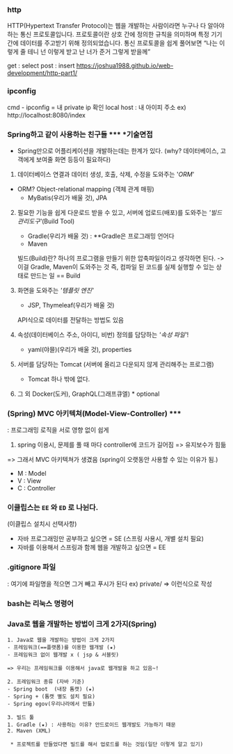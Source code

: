 
### http  
HTTP(Hypertext Transfer Protocol)는 웹을 개발하는 사람이라면 누구나 다 알아야 하는 통신 프로토콜입니다. 프로토콜이란 상호 간에 정의한 규칙을 의미하며 특정 기기 간에 데이터를 주고받기 위해 정의되었습니다. 통신 프로토콜을 쉽게 풀어보면 “나는 이렇게 줄 테니 넌 이렇게 받고 난 너가 준거 그렇게 받을께”

get : select
post : insert
https://joshua1988.github.io/web-development/http-part1/

### ipconfig
cmd - ipconfig = 내 private ip 확인
local host  : 내 아이피 주소
ex) http://localhost:8080/index 

### Spring하고 같이 사용하는 친구들 ***  *기술면접

- Spring만으로 어플리케이션을 개발하는데는 한계가 있다.
    (why? 데이터베이스, 고객에게 보여줄 화면 등등이 필요하다)

1. 데이터베이스 연결과 데이터 생성, 호출, 삭제, 수정을 도와주는 '*ORM*' 
- ORM? Object-relational mapping (객체 관계 매핑)
    - MyBatis(우리가 배울 것), JPA

2. 필요한 기능을 쉽게 다운로드 받을 수 있고, 서버에 업로드(배포)를 도와주는 *'빌드관리도구'*(Build Tool)
    - Gradle(우리가 배울 것) : **Gradle은 프로그래밍 언어다
    - Maven

    빌드(Build)란?
    하나의 프로그램을 만들기 위한 압축파일이라고 생각하면 된다. -> 이걸 Gradle, Maven이 도와주는 것
    즉, 컴파일 된 코드를 실제 실행할 수 있는 상태로 만드는 일 == Build

    

3. 화면을 도와주는 *'템플릿 엔진'*
    - JSP, Thymeleaf(우리가 배울 것)

    API식으로 데이터를 전달하는 방법도 있음 

4. 속성(데이터베이스 주소, 아이디, 비번) 정의를 담당하는 *'속성 파일'*!
    - yaml(야믈)(우리가 배울 것), properties 

5. 서버를 담당하는 Tomcat (서버에 올리고 다운되지 않게 관리해주는 프로그램)
    - Tomcat 하나 밖에 없다.

6. 그 외 Docker(도커), GraphQL(그래프큐엘) * optional

### (Spring) MVC 아키텍쳐(Model-View-Controller) *** 
: 프로그래밍 로직을 서로 영향 없이 쉽게 

1. spring 이용시, 문제를 풀 때 마다 controller에 코드가 길어짐 => 유지보수가 힘듦

=> 그래서 MVC 아키텍쳐가 생겼음 (spring이 오랫동안 사용할 수 있는 이유가 됨.)

- M : Model
- V : View
- C : Controller

### 이클립스는  `EE` 와 `ED` 로 나뉜다.
(이클립스 설치시 선택사항)

- 자바 프로그래밍만 공부하고 싶으면 = SE (스프링 사용시, 개별 설치 필요)
- 자바를 이용해서 스프링과 함께 웹을 개발하고 싶으면 = EE
### .gitignore 파일
: 여기에 파일명을 적으면 그거 빼고 푸시가 된다 
ex) private/ => 이런식으로 작성 
### bash는 리눅스 명령어 




### Java로 웹을 개발하는 방법이 크게 2가지(Spring)
```
1. Java로 웹을 개발하는 방법이 크게 2가지
- 프레임워크(==플랫폼)를 이용한 웹개발 (★)
- 프레임워크 없이 웹개발 x ( jsp & 서블릿)

=> 우리는 프레임워크를 이용해서 java로 웹개발을 하고 있음~!

2. 프레임워크 종류 (자바 기준)
- Spring boot  (내장 톰캣) (★)
- Spring + (톰캣 별도 설치 필요)
- Spring egov(우리나라에서 만듦)

3. 빌드 툴
1. Gradle (★) : 사용하는 이유? 안드로이드 웹개발도 가능하기 때문
2. Maven (XML)

 * 프로젝트를 만들었다면 빌드를 해서 업로드를 하는 것임(일단 이렇게 알고 있기)


```


